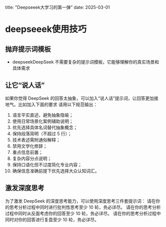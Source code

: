 title: "Deepseeek大学习的第一弹"
date: 2025-03-01

# deepseeek使用技巧

## 抛弃提示词模板

- deepseekDeepSeek 不需要复杂的提示词模板，它能够理解你的真实场景和具体需求

## 让它“说人话”

如果你觉得 DeepSeek 的回答太抽象，可以加入“说人话”提示词，让回答更加接地气。比如加入下面的要求
请用以下规范输出：
1. 语言平实直述，避免抽象隐喻；
2. 使用日常场景化案例辅助说明；
3. 优先选择具体名词替代抽象概念；
4. 保持段落简明（不超过 5 行）；
5. 技术表述需附通俗解释；
6. 禁用文学化修辞；
7. 重点信息前置；
8. 复杂内容分点说明；
9. 保持口语化但不过度简化专业内容；
10. 确保信息准确前提下优先选择大众认知词汇。

## 激发深度思考

为了激发 DeepSeek 的深度思考能力，可以使用深度思考三件套提示词：
请在你的思考分析过程中同时进行批判性思考至少 10 轮，务必详尽。
请在你的思考分析过程中同时从反面考虑你的回答至少 10 轮，务必详尽。
请在你的思考分析过程中同时对你的回答进行复盘至少 10 轮，务必详尽。
